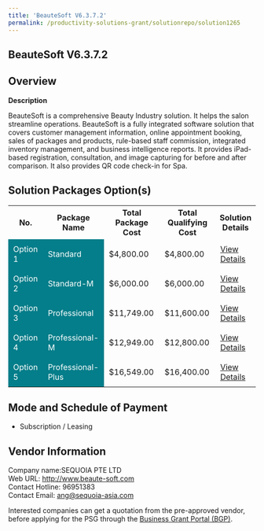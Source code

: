 ```yaml
---
title: 'BeauteSoft V6.3.7.2'
permalink: /productivity-solutions-grant/solutionrepo/solution1265
---
```


## BeauteSoft V6.3.7.2

## Overview

**Description**

BeauteSoft is a comprehensive Beauty Industry solution. It helps the salon streamline operations. BeauteSoft is a fully integrated software solution that covers customer management information, online appointment booking, sales of packages and products, rule-based staff commission, integrated inventory management, and business intelligence reports. It provides iPad-based registration, consultation, and image capturing for before and after comparison. It also provides QR code check-in for Spa.

## Solution Packages Option(s)

<table>
<tr>
<th><b>No.</b></th>
<th><b>Package Name</b></th>
<th><b>Total Package Cost</b></th>
<th><b>Total Qualifying Cost</b></th>
<th><b>Solution Details</b></th>
</tr>
<tr>
<td style='padding: 10px; background-color: #037E8A; color: #FFFFFF;'>Option 1</td>
<td style='padding: 10px; background-color: #037E8A; color: #FFFFFF;'>Standard</td>
<td style='padding: 10px;'>$4,800.00</td>
<td style='padding: 10px;'>$4,800.00</td>
<td style='padding: 10px;'><a href='/images/psg/Desensitised_Sequoia_Annex_3CR_wef_17Nov22_Part_1.pdf' target='_blank'>View Details</a></td>
</tr>
<tr>
<td style='padding: 10px; background-color: #037E8A; color: #FFFFFF;'>Option 2</td>
<td style='padding: 10px; background-color: #037E8A; color: #FFFFFF;'>Standard-M</td>
<td style='padding: 10px;'>$6,000.00</td>
<td style='padding: 10px;'>$6,000.00</td>
<td style='padding: 10px;'><a href='/images/psg/Desensitised_Sequoia_Annex_3CR_wef_17Nov22_Part_2.pdf' target='_blank'>View Details</a></td>
</tr>
<tr>
<td style='padding: 10px; background-color: #037E8A; color: #FFFFFF;'>Option 3</td>
<td style='padding: 10px; background-color: #037E8A; color: #FFFFFF;'>Professional</td>
<td style='padding: 10px;'>$11,749.00</td>
<td style='padding: 10px;'>$11,600.00</td>
<td style='padding: 10px;'><a href='/images/psg/Desensitised_Sequoia_Annex_3CR_wef_17Nov22_Part_3.pdf' target='_blank'>View Details</a></td>
</tr>
<tr>
<td style='padding: 10px; background-color: #037E8A; color: #FFFFFF;'>Option 4</td>
<td style='padding: 10px; background-color: #037E8A; color: #FFFFFF;'>Professional-M</td>
<td style='padding: 10px;'>$12,949.00</td>
<td style='padding: 10px;'>$12,800.00</td>
<td style='padding: 10px;'><a href='/images/psg/Desensitised_Sequoia_Annex_3CR_wef_17Nov22_Part_4.pdf' target='_blank'>View Details</a></td>
</tr>
<tr>
<td style='padding: 10px; background-color: #037E8A; color: #FFFFFF;'>Option 5</td>
<td style='padding: 10px; background-color: #037E8A; color: #FFFFFF;'>Professional-Plus</td>
<td style='padding: 10px;'>$16,549.00</td>
<td style='padding: 10px;'>$16,400.00</td>
<td style='padding: 10px;'><a href='/images/psg/Desensitised_Sequoia_Annex_3CR_wef_17Nov22_Part_5.pdf' target='_blank'>View Details</a></td>
</tr>
</table>

## Mode and Schedule of Payment

 - Subscription / Leasing

## Vendor Information

 Company name:SEQUOIA PTE LTD<br>Web URL: http://www.beaute-soft.com <br>Contact Hotline: 96951383 <br>Contact Email: ang@sequoia-asia.com 

Interested companies can get a quotation from the pre-approved vendor, before applying for the PSG through the <a href='https://www.businessgrants.gov.sg/' target='_blank' rel='noopener'>Business Grant Portal (BGP)</a>.

<script src="/jquery/resize-tables.js"></script>

